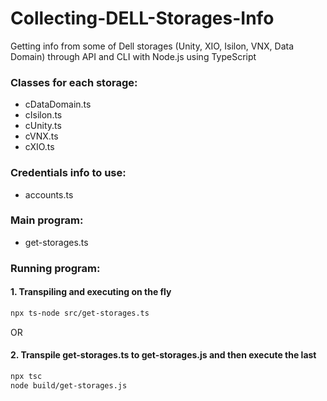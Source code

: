 # Collecting-DELL-Storages-Info
Getting info from some of Dell storages (Unity, XIO, Isilon, VNX, Data Domain) through API and CLI with Node.js using TypeScript

### Classes for each storage:
  * cDataDomain.ts
  * cIsilon.ts
  * cUnity.ts
  * cVNX.ts
  * cXIO.ts

### Credentials info to use:
  * accounts.ts

### Main program:
  * get-storages.ts
  

### Running program:

#### 1. Transpiling and executing on the fly

```bash
npx ts-node src/get-storages.ts
```

OR

#### 2. Transpile get-storages.ts to get-storages.js and then execute the last

```bash
npx tsc
node build/get-storages.js
```
